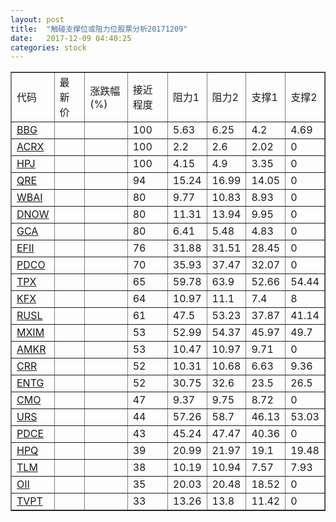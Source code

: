 ```yaml
---
layout: post
title:  "触碰支撑位或阻力位股票分析20171209"
date:   2017-12-09 04:40:25
categories: stock
---
```

<script type="text/javascript">
var stockList = []
stockList.push('gb_bbg');
stockList.push('gb_acrx');
stockList.push('gb_hpj');
stockList.push('gb_qre');
stockList.push('gb_wbai');
stockList.push('gb_dnow');
stockList.push('gb_gca');
stockList.push('gb_efii');
stockList.push('gb_pdco');
stockList.push('gb_tpx');
stockList.push('gb_kfx');
stockList.push('gb_rusl');
stockList.push('gb_mxim');
stockList.push('gb_amkr');
stockList.push('gb_crr');
stockList.push('gb_entg');
stockList.push('gb_cmo');
stockList.push('gb_urs');
stockList.push('gb_pdce');
stockList.push('gb_hpq');
stockList.push('gb_tlm');
stockList.push('gb_oii');
stockList.push('gb_tvpt');
</script>
<table border="1">
 <tr>
 <td>代码</td>
 <td>最新价</td>
 <td>涨跌幅(%)</td>
 <td>接近程度</td>
 <td>阻力1</td>
 <td>阻力2</td>
 <td>支撑1</td>
 <td>支撑2</td>
</tr>
  <tr id="bbg" class="green">
  <td><a href="http://stock.finance.sina.com.cn/usstock/quotes/BBG.html" target="_blank">BBG</a></td><td></td><td></td><td>100</td><td>5.63</td><td>6.25</td><td>4.2</td><td>4.69</td></tr>
  <tr id="acrx" class="red">
  <td><a href="http://stock.finance.sina.com.cn/usstock/quotes/ACRX.html" target="_blank">ACRX</a></td><td></td><td></td><td>100</td><td>2.2</td><td>2.6</td><td>2.02</td><td>0</td></tr>
  <tr id="hpj" class="red">
  <td><a href="http://stock.finance.sina.com.cn/usstock/quotes/HPJ.html" target="_blank">HPJ</a></td><td></td><td></td><td>100</td><td>4.15</td><td>4.9</td><td>3.35</td><td>0</td></tr>
  <tr id="qre" class="red">
  <td><a href="http://stock.finance.sina.com.cn/usstock/quotes/QRE.html" target="_blank">QRE</a></td><td></td><td></td><td>94</td><td>15.24</td><td>16.99</td><td>14.05</td><td>0</td></tr>
  <tr id="wbai" class="red">
  <td><a href="http://stock.finance.sina.com.cn/usstock/quotes/WBAI.html" target="_blank">WBAI</a></td><td></td><td></td><td>80</td><td>9.77</td><td>10.83</td><td>8.93</td><td>0</td></tr>
  <tr id="dnow" class="green">
  <td><a href="http://stock.finance.sina.com.cn/usstock/quotes/DNOW.html" target="_blank">DNOW</a></td><td></td><td></td><td>80</td><td>11.31</td><td>13.94</td><td>9.95</td><td>0</td></tr>
  <tr id="gca" class="green">
  <td><a href="http://stock.finance.sina.com.cn/usstock/quotes/GCA.html" target="_blank">GCA</a></td><td></td><td></td><td>80</td><td>6.41</td><td>5.48</td><td>4.83</td><td>0</td></tr>
  <tr id="efii" class="green">
  <td><a href="http://stock.finance.sina.com.cn/usstock/quotes/EFII.html" target="_blank">EFII</a></td><td></td><td></td><td>76</td><td>31.88</td><td>31.51</td><td>28.45</td><td>0</td></tr>
  <tr id="pdco" class="red">
  <td><a href="http://stock.finance.sina.com.cn/usstock/quotes/PDCO.html" target="_blank">PDCO</a></td><td></td><td></td><td>70</td><td>35.93</td><td>37.47</td><td>32.07</td><td>0</td></tr>
  <tr id="tpx" class="red">
  <td><a href="http://stock.finance.sina.com.cn/usstock/quotes/TPX.html" target="_blank">TPX</a></td><td></td><td></td><td>65</td><td>59.78</td><td>63.9</td><td>52.66</td><td>54.44</td></tr>
  <tr id="kfx" class="green">
  <td><a href="http://stock.finance.sina.com.cn/usstock/quotes/KFX.html" target="_blank">KFX</a></td><td></td><td></td><td>64</td><td>10.97</td><td>11.1</td><td>7.4</td><td>8</td></tr>
  <tr id="rusl" class="red">
  <td><a href="http://stock.finance.sina.com.cn/usstock/quotes/RUSL.html" target="_blank">RUSL</a></td><td></td><td></td><td>61</td><td>47.5</td><td>53.23</td><td>37.87</td><td>41.14</td></tr>
  <tr id="mxim" class="red">
  <td><a href="http://stock.finance.sina.com.cn/usstock/quotes/MXIM.html" target="_blank">MXIM</a></td><td></td><td></td><td>53</td><td>52.99</td><td>54.37</td><td>45.97</td><td>49.7</td></tr>
  <tr id="amkr" class="red">
  <td><a href="http://stock.finance.sina.com.cn/usstock/quotes/AMKR.html" target="_blank">AMKR</a></td><td></td><td></td><td>53</td><td>10.47</td><td>10.97</td><td>9.71</td><td>0</td></tr>
  <tr id="crr" class="red">
  <td><a href="http://stock.finance.sina.com.cn/usstock/quotes/CRR.html" target="_blank">CRR</a></td><td></td><td></td><td>52</td><td>10.31</td><td>10.68</td><td>6.63</td><td>9.36</td></tr>
  <tr id="entg" class="red">
  <td><a href="http://stock.finance.sina.com.cn/usstock/quotes/ENTG.html" target="_blank">ENTG</a></td><td></td><td></td><td>52</td><td>30.75</td><td>32.6</td><td>23.5</td><td>26.5</td></tr>
  <tr id="cmo" class="red">
  <td><a href="http://stock.finance.sina.com.cn/usstock/quotes/CMO.html" target="_blank">CMO</a></td><td></td><td></td><td>47</td><td>9.37</td><td>9.75</td><td>8.72</td><td>0</td></tr>
  <tr id="urs" class="green">
  <td><a href="http://stock.finance.sina.com.cn/usstock/quotes/URS.html" target="_blank">URS</a></td><td></td><td></td><td>44</td><td>57.26</td><td>58.7</td><td>46.13</td><td>53.03</td></tr>
  <tr id="pdce" class="red">
  <td><a href="http://stock.finance.sina.com.cn/usstock/quotes/PDCE.html" target="_blank">PDCE</a></td><td></td><td></td><td>43</td><td>45.24</td><td>47.47</td><td>40.36</td><td>0</td></tr>
  <tr id="hpq" class="green">
  <td><a href="http://stock.finance.sina.com.cn/usstock/quotes/HPQ.html" target="_blank">HPQ</a></td><td></td><td></td><td>39</td><td>20.99</td><td>21.97</td><td>19.1</td><td>19.48</td></tr>
  <tr id="tlm" class="green">
  <td><a href="http://stock.finance.sina.com.cn/usstock/quotes/TLM.html" target="_blank">TLM</a></td><td></td><td></td><td>38</td><td>10.19</td><td>10.94</td><td>7.57</td><td>7.93</td></tr>
  <tr id="oii" class="green">
  <td><a href="http://stock.finance.sina.com.cn/usstock/quotes/OII.html" target="_blank">OII</a></td><td></td><td></td><td>35</td><td>20.03</td><td>20.48</td><td>18.52</td><td>0</td></tr>
  <tr id="tvpt" class="red">
  <td><a href="http://stock.finance.sina.com.cn/usstock/quotes/TVPT.html" target="_blank">TVPT</a></td><td></td><td></td><td>33</td><td>13.26</td><td>13.8</td><td>11.42</td><td>0</td></tr>
</table>
